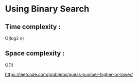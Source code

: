 # Using Binary Search

## Time complexity :

O(log2 n)

## Space complexity :

O(1)




https://leetcode.com/problems/guess-number-higher-or-lower/